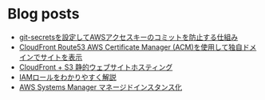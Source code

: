 # Blog posts
<!-- BLOG-POST-LIST:START -->
- [git-secretsを設定してAWSアクセスキーのコミットを防止する仕組み](https://kyrieee.com/git-secrets/2443/)
- [CloudFront Route53 AWS Certificate Manager &lpar;ACM&rpar;を使用して独自ドメインでサイトを表示](https://kyrieee.com/cloudfront-route53-aws-certificate-manager-acm/2384/)
- [CloudFront + S3 静的ウェブサイトホスティング](https://kyrieee.com/cloudfront-s3/2328/)
- [IAMロールをわかりやすく解説](https://kyrieee.com/iam-role/2292/)
- [AWS Systems Manager マネージドインスタンス化](https://kyrieee.com/aws-systems-manager-managed-instance/2271/)
<!-- BLOG-POST-LIST:END -->